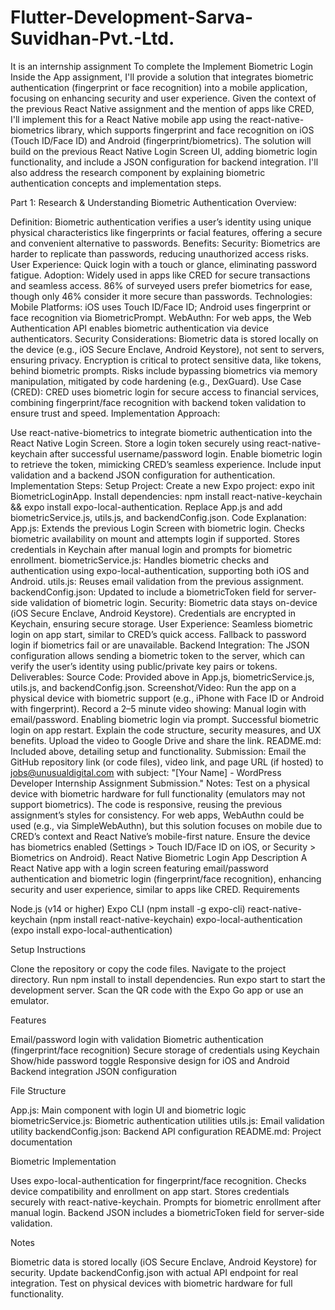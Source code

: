 # Flutter-Development-Sarva-Suvidhan-Pvt.-Ltd.
It is an internship assignment
To complete the Implement Biometric Login Inside the App assignment, I'll provide a solution that integrates biometric authentication (fingerprint or face recognition) into a mobile application, focusing on enhancing security and user experience. Given the context of the previous React Native assignment and the mention of apps like CRED, I'll implement this for a React Native mobile app using the react-native-biometrics library, which supports fingerprint and face recognition on iOS (Touch ID/Face ID) and Android (fingerprint/biometrics). The solution will build on the previous React Native Login Screen UI, adding biometric login functionality, and include a JSON configuration for backend integration. I'll also address the research component by explaining biometric authentication concepts and implementation steps.

Part 1: Research & Understanding
Biometric Authentication Overview:

Definition: Biometric authentication verifies a user’s identity using unique physical characteristics like fingerprints or facial features, offering a secure and convenient alternative to passwords.
Benefits:
Security: Biometrics are harder to replicate than passwords, reducing unauthorized access risks.
User Experience: Quick login with a touch or glance, eliminating password fatigue.
Adoption: Widely used in apps like CRED for secure transactions and seamless access. 86% of surveyed users prefer biometrics for ease, though only 46% consider it more secure than passwords.
Technologies:
Mobile Platforms: iOS uses Touch ID/Face ID; Android uses fingerprint or face recognition via BiometricPrompt.
WebAuthn: For web apps, the Web Authentication API enables biometric authentication via device authenticators.
Security Considerations:
Biometric data is stored locally on the device (e.g., iOS Secure Enclave, Android Keystore), not sent to servers, ensuring privacy.
Encryption is critical to protect sensitive data, like tokens, behind biometric prompts.
Risks include bypassing biometrics via memory manipulation, mitigated by code hardening (e.g., DexGuard).
Use Case (CRED): CRED uses biometric login for secure access to financial services, combining fingerprint/face recognition with backend token validation to ensure trust and speed.
Implementation Approach:

Use react-native-biometrics to integrate biometric authentication into the React Native Login Screen.
Store a login token securely using react-native-keychain after successful username/password login.
Enable biometric login to retrieve the token, mimicking CRED’s seamless experience.
Include input validation and a backend JSON configuration for authentication.
Implementation Steps:
Setup Project:
Create a new Expo project: expo init BiometricLoginApp.
Install dependencies: npm install react-native-keychain && expo install expo-local-authentication.
Replace App.js and add biometricService.js, utils.js, and backendConfig.json.
Code Explanation:
App.js: Extends the previous Login Screen with biometric login. Checks biometric availability on mount and attempts login if supported. Stores credentials in Keychain after manual login and prompts for biometric enrollment.
biometricService.js: Handles biometric checks and authentication using expo-local-authentication, supporting both iOS and Android.
utils.js: Reuses email validation from the previous assignment.
backendConfig.json: Updated to include a biometricToken field for server-side validation of biometric login.
Security:
Biometric data stays on-device (iOS Secure Enclave, Android Keystore).
Credentials are encrypted in Keychain, ensuring secure storage.
User Experience:
Seamless biometric login on app start, similar to CRED’s quick access.
Fallback to password login if biometrics fail or are unavailable.
Backend Integration:
The JSON configuration allows sending a biometric token to the server, which can verify the user’s identity using public/private key pairs or tokens.
Deliverables:
Source Code: Provided above in App.js, biometricService.js, utils.js, and backendConfig.json.
Screenshot/Video: Run the app on a physical device with biometric support (e.g., iPhone with Face ID or Android with fingerprint). Record a 2–5 minute video showing:
Manual login with email/password.
Enabling biometric login via prompt.
Successful biometric login on app restart.
Explain the code structure, security measures, and UX benefits.
Upload the video to Google Drive and share the link.
README.md: Included above, detailing setup and functionality.
Submission: Email the GitHub repository link (or code files), video link, and page URL (if hosted) to jobs@unusualdigital.com with subject: "[Your Name] - WordPress Developer Internship Assignment Submission."
Notes:
Test on a physical device with biometric hardware for full functionality (emulators may not support biometrics).
The code is responsive, reusing the previous assignment’s styles for consistency.
For web apps, WebAuthn could be used (e.g., via SimpleWebAuthn), but this solution focuses on mobile due to CRED’s context and React Native’s mobile-first nature.
Ensure the device has biometrics enabled (Settings > Touch ID/Face ID on iOS, or Security > Biometrics on Android).
React Native Biometric Login App
Description
A React Native app with a login screen featuring email/password authentication and biometric login (fingerprint/face recognition), enhancing security and user experience, similar to apps like CRED.
Requirements

Node.js (v14 or higher)
Expo CLI (npm install -g expo-cli)
react-native-keychain (npm install react-native-keychain)
expo-local-authentication (expo install expo-local-authentication)

Setup Instructions

Clone the repository or copy the code files.
Navigate to the project directory.
Run npm install to install dependencies.
Run expo start to start the development server.
Scan the QR code with the Expo Go app or use an emulator.

Features

Email/password login with validation
Biometric authentication (fingerprint/face recognition)
Secure storage of credentials using Keychain
Show/hide password toggle
Responsive design for iOS and Android
Backend integration JSON configuration

File Structure

App.js: Main component with login UI and biometric logic
biometricService.js: Biometric authentication utilities
utils.js: Email validation utility
backendConfig.json: Backend API configuration
README.md: Project documentation

Biometric Implementation

Uses expo-local-authentication for fingerprint/face recognition.
Checks device compatibility and enrollment on app start.
Stores credentials securely with react-native-keychain.
Prompts for biometric enrollment after manual login.
Backend JSON includes a biometricToken field for server-side validation.

Notes

Biometric data is stored locally (iOS Secure Enclave, Android Keystore) for security.
Update backendConfig.json with actual API endpoint for real integration.
Test on physical devices with biometric hardware for full functionality.

